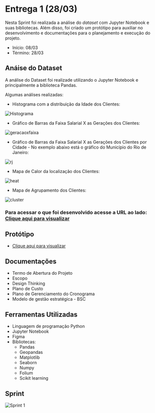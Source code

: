 # Entrega 1 (28/03)

Nesta Sprint foi realizada a análise do *dataset* com Jupyter Notebook e suas bibliotecas. Além disso, foi criado um protótipo para auxiliar no desenvolvimento e documentações para o planejamento e execução do projeto.

- Início: 08/03 
- Término: 28/03

## Anáise do Dataset

A análise do Dataset foi realizade utilizando o Jupyter Notebook e principalmente a biblioteca Pandas.

Algumas análises realizadas:

- Histograma com a distribuição da Idade dos Clientes:

![Histograma](https://github.com/EricaSantos2109/API-SPC/blob/main/relatorios-sprint/imagens/idade.png)

- Gráfico de Barras da Faixa Salarial X as Gerações dos Clientes:

![geracaoxfaixa](https://github.com/EricaSantos2109/API-SPC/blob/main/relatorios-sprint/imagens/geracaoxfaixa.png)

- Gráfico de Barras da Faixa Salarial X as Gerações dos Clientes por Cidade - No exemplo abaixo está o gráfico do Município do Rio de Janeiro:

![rj](https://github.com/EricaSantos2109/API-SPC/blob/main/relatorios-sprint/imagens/rj.png)

- Mapa de Calor da localização dos Clientes:

![heat](https://github.com/EricaSantos2109/API-SPC/blob/main/relatorios-sprint/imagens/heat.png)

- Mapa de Agrupamento dos Clientes:

![cluster](https://github.com/EricaSantos2109/API-SPC/blob/main/relatorios-sprint/imagens/cluster.png)


### Para acessar o que foi desenvolvido acesse a URL ao lado: [Clique aqui para visualizar](https://github.com/EricaSantos2109/API-SPC/tree/main/analise)

## Protótipo
- [Clique aqui para visualizar](https://www.figma.com/proto/FT6VW1l8mL6e9nLJG4E75F/prot%C3%B3tipo?node-id=3%3A1&viewport=210%2C421%2C0.6265624761581421&scaling=contain&page-id=0%3A1)

## Documentações
- Termo de Abertura do Projeto
- Escopo
- Design Thinking
- Plano de Custo
- Plano de Gerenciamento do Cronograma
- Modelo de gestão estratégica - BSC

## Ferramentas Utilizadas
- Linguagem de programação Python
- Jupyter Notebook
- Figma
- Bibliotecas: 
	- Pandas
	- Geopandas
	- Matplotlib
	- Seaborn 
	- Numpy
	- Folium
	- Scikit learning

## Sprint 
![Sprint 1](https://github.com/EricaSantos2109/API-SPC/blob/main/relatorios-sprint/imagens/sprint-um.png)